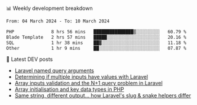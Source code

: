 📊 Weekly development breakdown
<!--START_SECTION:waka-->

```txt
From: 04 March 2024 - To: 10 March 2024

PHP              8 hrs 56 mins   ███████████████▒░░░░░░░░░   60.79 %
Blade Template   2 hrs 57 mins   █████░░░░░░░░░░░░░░░░░░░░   20.16 %
SQL              1 hr 38 mins    ██▓░░░░░░░░░░░░░░░░░░░░░░   11.18 %
Other            1 hr 9 mins     ██░░░░░░░░░░░░░░░░░░░░░░░   07.87 %
```

<!--END_SECTION:waka-->

📕 Latest DEV posts
<!-- BLOG-POST-LIST:START -->
- [Laravel named query arguments](https://dev.to/michaelvickersuk/laravel-named-query-arguments-28kd)
- [Determining if multiple inputs have values with Laravel](https://dev.to/michaelvickersuk/determining-if-multiple-inputs-have-values-with-laravel-km6)
- [Array inputs validation and the N+1 query problem in Laravel](https://dev.to/michaelvickersuk/array-inputs-validation-and-the-n1-query-problem-in-laravel-2agb)
- [Array initialisation and key data types in PHP](https://dev.to/michaelvickersuk/array-initialisation-and-key-data-types-in-php-1e5b)
- [Same string, different output... how Laravel&#39;s slug &amp; snake helpers differ](https://dev.to/michaelvickersuk/same-string-different-output-how-laravels-slug-snake-helpers-differ-1ccj)
<!-- BLOG-POST-LIST:END -->
